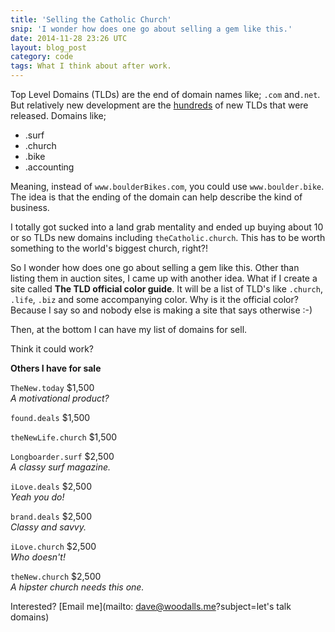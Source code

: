 ```yaml
---
title: 'Selling the Catholic Church'
snip: 'I wonder how does one go about selling a gem like this.'
date: 2014-11-28 23:26 UTC
layout: blog_post
category: code
tags: What I think about after work.
---
```


Top Level Domains (TLDs) are the end of domain names like; `.com` and`.net`. But relatively new development are the [hundreds](http://en.wikipedia.org/wiki/List_of_Internet_top-level_domains#ICANN-era_generic_top-level_domains) of new TLDs that were released. Domains like;

- .surf
- .church
- .bike
- .accounting

Meaning, instead of `www.boulderBikes.com`, you could use `www.boulder.bike`. The idea is that the ending of the domain can help describe the kind of business.

I totally got sucked into a land grab mentality and ended up buying about 10 or so TLDs new domains including `theCatholic.church`. This has to be worth something to the world's biggest church, right?! 

So I wonder how does one go about selling a gem like this. Other than listing them in auction sites, I came up with another idea. What if I create a site called **The TLD official color guide**. It will be a list of TLD's like `.church`, `.life`, `.biz` and some accompanying color. Why is it the official color? Because I say so and nobody else is making a site that says otherwise :-)

Then, at the bottom I can have my list of domains for sell.

Think it could work?

**Others I have for sale**

`TheNew.today` $1,500 <br> _A motivational product?_

`found.deals` $1,500 <br> 

`theNewLife.church` $1,500 <br>

`Longboarder.surf` $2,500 <br> _A classy surf magazine._

`iLove.deals` $2,500 <br> 
_Yeah you do!_

`brand.deals` $2,500 <br>
_Classy and savvy._

`iLove.church` $2,500 <br> _Who doesn't!_

`theNew.church` $2,500 <br> _A hipster church needs this one._

Interested? [Email me](mailto: dave@woodalls.me?subject=let's talk domains)

